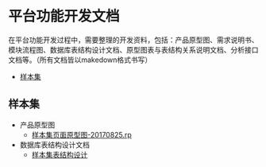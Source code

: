 平台功能开发文档
=============
在平台功能开发过程中，需要整理的开发资料，包括：产品原型图、需求说明书、模块流程图、数据库表结构设计文档、原型图表与表结构关系说明文档、分析接口文档等。（所有文档皆以makedown格式书写）

* [样本集](#user-content-样本集)

## 样本集

* 产品原型图
  - [样本集页面原型图-20170825.rp](/sample_base/样本集页面原型图-20170825.rp)
* 数据库表结构设计文档
  + [样本集表结构设计](/sample_base/样本集表结构设计)

